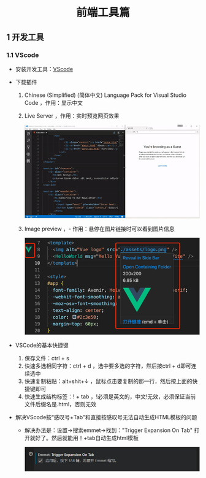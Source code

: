 # <center> 前端工具篇

## 1 开发工具

### 1.1 VScode

- 安装开发工具：[VScode](https://code.visualstudio.com/)
- 下载插件
  1. Chinese (Simplified) (简体中文) Language Pack for Visual Studio Code ，作用：显示中文
  1. Live Server ，作用：实时预览网页效果

      ![图 2](../images/09f614ddd02873edfd78025fda181bdc.gif)  

  2. Image preview ，- 作用：悬停在图片链接时可以看到图片信息

      ![图 1](../images/a965251d87c35ca7794c3817dda827d8abc5f759ea2a6ff02561814ff9e66c14.png)  


- VSCode的基本快捷键

    1. 保存文件：ctrl + s
    2. 快速多选相同字符：ctrl + d ，选中要多选的字符，然后按ctrl + d即可连续选中
    1. 快速复制粘贴：alt+shit+↓ ，鼠标点击要复制的那一行，然后按上面的快捷键即可
    1. 快速生成结构标签：! + tab ，!必须是英文的，中文!无效，必须保证当前文件后缀名是.html，否则无效

 - 解决VScode按“感叹号+Tab”和直接按感叹号无法自动生成HTML模板的问题
    - 解决办法是：设置→搜索emmet→找到："Trigger Expansion On Tab" 打开就好了。然后就能用！+tab自动生成html模板

         ![图 2](../images/28a8e539bcf76d20e92a83c3b3a46045fbebeb9893459c53e80a279d4d63baba.png)  


